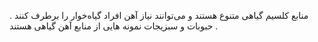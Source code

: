 منابع کلسیم گیاهی متنوع هستند و می‌توانند نیاز آهن‌ افراد گیاه‌خوار را برطرف کنند . 
 حبوبات و سبزیجات نمونه هایی از منابع آهن گیاهی هستند . 

[هستند]: https://www.healthline.com/nutrition/iron-rich-plant-foods
